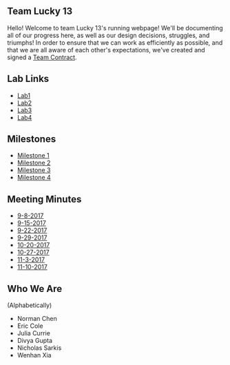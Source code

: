 ## Team Lucky 13
Hello! Welcome to team Lucky 13's running webpage! We'll be documenting all of our progress here, as well as our design decisions, struggles, and triumphs! In order to ensure that we can work as efficiently as possible, and that we are all aware of each other's expectations, we've created and signed a [Team Contract](https://nas256.github.io/ece3400_team13/team_contract). 

## Lab Links
 - [Lab1](https://nas256.github.io/ece3400_team13/labs/lab1)
 - [Lab2](https://nas256.github.io/ece3400_team13/labs/lab2)
 - [Lab3](https://nas256.github.io/ece3400_team13/labs/lab3)
 - [Lab4](https://nas256.github.io/ece3400_team13/labs/lab4)

## Milestones
- [Milestone 1](https://nas256.github.io/ece3400_team13/labs/milestone1)
- [Milestone 2](https://nas256.github.io/ece3400_team13/labs/milestone2)
- [Milestone 3](https://nas256.github.io/ece3400_team13/labs/milestone3)
- [Milestone 4](https://nas256.github.io/ece3400_team13/labs/milestone4)

## Meeting Minutes
 - [9-8-2017](https://nas256.github.io/ece3400_team13/minutes/9-8-2017)
 - [9-15-2017](https://nas256.github.io/ece3400_team13/minutes/9-15-2017)
 - [9-22-2017](https://nas256.github.io/ece3400_team13/minutes/9-22-2017)
 - [9-29-2017](https://nas256.github.io/ece3400_team13/minutes/9-29-2017) 
 - [10-20-2017](https://nas256.github.io/ece3400_team13/minutes/10-20-2017)
 - [10-27-2017](https://nas256.github.io/ece3400_team13/minutes/10-27-2017)
 - [11-3-2017](https://nas256.github.io/ece3400_team13/minutes/11-3-2017)
 - [11-10-2017](https://nas256.github.io/ece3400_team13/minutes/11-10-2017)

## Who We Are
 (Alphabetically)
 - Norman Chen
 - Eric Cole
 - Julia Currie
 - Divya Gupta
 - Nicholas Sarkis
 - Wenhan Xia
